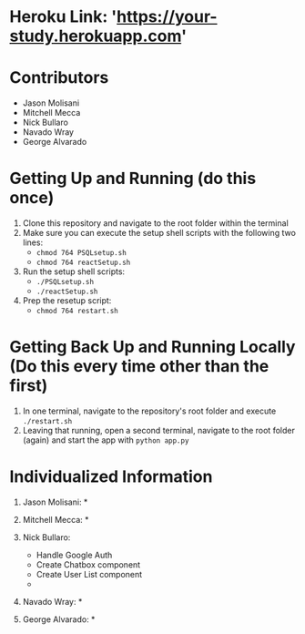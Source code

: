 # Heroku Link: 'https://your-study.herokuapp.com'


# Contributors

- Jason Molisani
- Mitchell Mecca
- Nick Bullaro
- Navado Wray
- George Alvarado


# Getting Up and Running (do this once)
1. Clone this repository and navigate to the root folder within the terminal
2. Make sure you can execute the setup shell scripts with the following two lines:
   - `chmod 764 PSQLsetup.sh`
   - `chmod 764 reactSetup.sh`
3. Run the setup shell scripts:
   - `./PSQLsetup.sh`
   - `./reactSetup.sh`
4. Prep the resetup script:
   - `chmod 764 restart.sh`


# Getting Back Up and Running Locally (Do this every time other than the first)
1. In one terminal, navigate to the repository's root folder and execute `./restart.sh`
2. Leaving that running, open a second terminal, navigate to the root folder (again) and start the app with `python app.py`


# Individualized Information

1. Jason Molisani: 
    * 

2. Mitchell Mecca: 
    * 

3. Nick Bullaro: 
    * Handle Google Auth
    * Create Chatbox component
    * Create User List component
    * 

4. Navado Wray: 
    * 

5. George Alvarado: 
    * 

